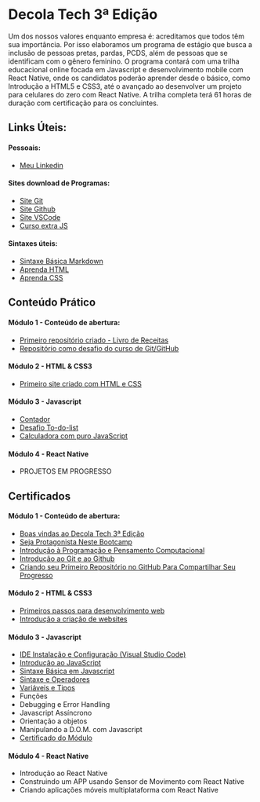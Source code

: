 # Decola Tech 3ª Edição
Um dos nossos valores enquanto empresa é: acreditamos que todos têm sua importância. Por isso elaboramos um programa de estágio que busca a inclusão de pessoas pretas, pardas, PCDS, além de pessoas que se identificam com o gênero feminino. O programa contará com uma trilha educacional online focada em Javascript e desenvolvimento mobile com React Native, onde os candidatos poderão aprender desde o básico, como Introdução a HTML5 e CSS3, até o avançado ao desenvolver um projeto para celulares do zero com React Native. A trilha completa terá 61 horas de duração com certificação para os concluintes.

## Links Úteis:

#### Pessoais:
- [Meu Linkedin](https://www.linkedin.com/in/tallis-brean-606927192/)

#### Sites download de Programas:
- [Site Git](https://git-scm.com/)
- [Site Github](https://github.com/)
- [Site VSCode](https://code.visualstudio.com/)
- [Curso extra JS](https://www.youtube.com/playlist?list=PLHz_AreHm4dlsK3Nr9GVvXCbpQyHQl1o1)

#### Sintaxes úteis:
- [Sintaxe Básica Markdown](https://www.markdownguide.org/basic-syntax/)
- [Aprenda HTML](https://www.w3schools.com/html/)
- [Aprenda CSS](https://www.w3schools.com/css/)

## Conteúdo Prático
#### Módulo 1 - Conteúdo de abertura:
- [Primeiro repositório criado - Livro de Receitas](https://github.com/codebyTallis/livro-receitas)
- [Repositório como desafio do curso de Git/GitHub](https://github.com/codebyTallis/bootcamp-decolatech3edicao-DIO)

#### Módulo 2 - HTML & CSS3
- [Primeiro site criado com HTML e CSS](https://github.com/codebyTallis/bootcamp-decolatech3edicao-DIO/tree/main/M%C3%B3dulo%202%20-%20HTML%20%26%20CSS3/Primeiro%20site%20HTML%20e%20CSS)

#### Módulo 3 - Javascript
- [Contador](https://github.com/codebyTallis/bootcamp-decolatech3edicao-DIO/tree/main/M%C3%B3dulo%203%20-%20Javascript/1%20-%20Introdu%C3%A7%C3%A3o%20ao%20JavaScript/Contador)
- [Desafio To-do-list](https://github.com/codebyTallis/bootcamp-decolatech3edicao-DIO/tree/main/M%C3%B3dulo%203%20-%20Javascript/1%20-%20Introdu%C3%A7%C3%A3o%20ao%20JavaScript/to-do%20list)
- [Calculadora com puro JavaScript](https://github.com/codebyTallis/bootcamp-decolatech3edicao-DIO/tree/main/M%C3%B3dulo%203%20-%20Javascript/2%20-%20Sintaxe%20B%C3%A1sica%20em%20Javascript/6%20-%20Aprofundando%20em%20fun%C3%A7%C3%B5es)

#### Módulo 4 - React Native
- PROJETOS EM PROGRESSO

## Certificados
#### Módulo 1 - Conteúdo de abertura:
- [Boas vindas ao Decola Tech 3ª Edição](https://www.dio.me/certificate/A678CF49)
- [Seja Protagonista Neste Bootcamp](https://www.dio.me/certificate/90B6216F)
- [Introdução à Programação e Pensamento Computacional](https://www.dio.me/certificate/A04D652B)
- [Introdução ao Git e ao Github](https://www.dio.me/certificate/4D78156F)
- [Criando seu Primeiro Repositório no GitHub Para Compartilhar Seu Progresso](https://www.dio.me/certificate/0BFDEE35)

#### Módulo 2 - HTML & CSS3
- [Primeiros passos para desenvolvimento web](https://www.dio.me/certificate/BE176028)
- [Introdução a criação de websites](https://www.dio.me/certificate/D8E72777)

#### Módulo 3 - Javascript
- [IDE Instalação e Configuração (Visual Studio Code)](https://www.dio.me/certificate/DC326D4B)
- [Introdução ao JavaScript](https://www.dio.me/certificate/9D61E85A)
- [Sintaxe Básica em Javascript](https://www.dio.me/certificate/482563FE)
- [Sintaxe e Operadores](https://www.dio.me/certificate/726AAD76)
- [Variáveis e Tipos](https://www.dio.me/certificate/0161CE54)
- Funções
- Debugging e Error Handling
- Javascript Assíncrono
- Orientação a objetos
- Manipulando a D.O.M. com Javascript
- [Certificado do Módulo](https://www.dio.me/certificate/0E488316)

#### Módulo 4 - React Native
- Introdução ao React Native
- Construindo um APP usando Sensor de Movimento com React Native
- Criando aplicações móveis multiplataforma com React Native
